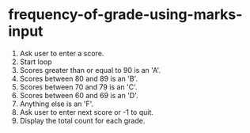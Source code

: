 # frequency-of-grade-using-marks-input
1.	Ask user to enter a score.
2.	Start loop 
1.	Scores greater than or equal to 90 is an 'A'. 
2.	Scores between 80 and 89 is an 'B'. 
3.	Scores between 70 and 79 is an 'C'. 
4.	Scores between 60 and 69 is an 'D'. 
5.	Anything else is an 'F'. 
6.	Ask user to enter next score or -1 to quit.
3.	Display the total count for each grade.
